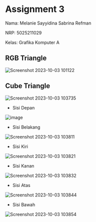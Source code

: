 # Assignment 3

Nama: Melanie Sayyidina Sabrina Refman

NRP: 5025211029

Kelas: Grafika Komputer A

## RGB Triangle
![Screenshot 2023-10-03 101122](https://github.com/melanierefman/grafkom-webgl-2d-3d/assets/87106838/f65dfa10-a802-4015-ab43-cc956064e624)

## Cube Triangle
![Screenshot 2023-10-03 103735](https://github.com/melanierefman/grafkom-webgl-2d-3d/assets/87106838/10b64e64-86fc-4395-8ee1-bbe750387c02)

- Sisi Depan

![image](https://github.com/melanierefman/grafkom-webgl-2d-3d/assets/87106838/c5bf8e80-41c0-41ed-80d6-44d01c25c4f0)
- Sisi Belakang

![Screenshot 2023-10-03 103811](https://github.com/melanierefman/grafkom-webgl-2d-3d/assets/87106838/47177ff9-0a3b-47ef-b1fe-6e222a4e5943)
- Sisi Kiri

![Screenshot 2023-10-03 103821](https://github.com/melanierefman/grafkom-webgl-2d-3d/assets/87106838/b0ee5fc1-d8cc-4ea6-89ca-c7f4afe29fbf)
- Sisi Kanan

![Screenshot 2023-10-03 103832](https://github.com/melanierefman/grafkom-webgl-2d-3d/assets/87106838/7f54ed56-ed82-4fdc-bdbb-c559b0a63669)
- Sisi Atas

![Screenshot 2023-10-03 103844](https://github.com/melanierefman/grafkom-webgl-2d-3d/assets/87106838/487a715d-c822-4776-871a-cb19a2fd4223)
- Sisi Bawah

![Screenshot 2023-10-03 103854](https://github.com/melanierefman/grafkom-webgl-2d-3d/assets/87106838/8ab7c2f2-3d8d-4252-9bfd-c64f1719a90d)

